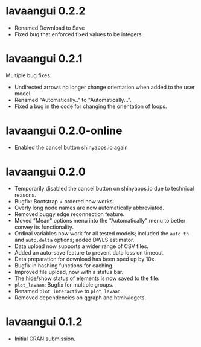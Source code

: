 # lavaangui 0.2.2

- Renamed Download to Save
- Fixed bug that enforced fixed values to be integers

# lavaangui 0.2.1
Multiple bug fixes:

- Undirected arrows no longer change orientation when added to the user model.  
- Renamed "Automatically.." to "Automatically...".  
- Fixed a bug in the code for changing the orientation of loops.


# lavaangui 0.2.0-online
- Enabled the cancel button shinyapps.io again

# lavaangui 0.2.0

- Temporarily disabled the cancel button on shinyapps.io due to technical reasons.
- Bugfix: Bootstrap + ordered now works.
- Overly long node names are now automatically abbreviated.
- Removed buggy edge reconnection feature.
- Moved "Mean" options menu into the "Automatically" menu to better convey its functionality.
- Ordinal variables now work for all tested models; included the `auto.th` and `auto.delta` options; added DWLS estimator.
- Data upload now supports a wider range of CSV files.
- Added an auto-save feature to prevent data loss on timeout.
- Data preparation for download has been sped up by 10x.
- Bugfix in hashing functions for caching.
- Improved file upload, now with a status bar.
- The hide/show status of elements is now saved to the file.
- `plot_lavaan`: Bugfix for multiple groups.
- Renamed `plot_interactive` to `plot_lavaan`.
- Removed dependencies on qgraph and htmlwidgets.

# lavaangui 0.1.2

* Initial CRAN submission.


